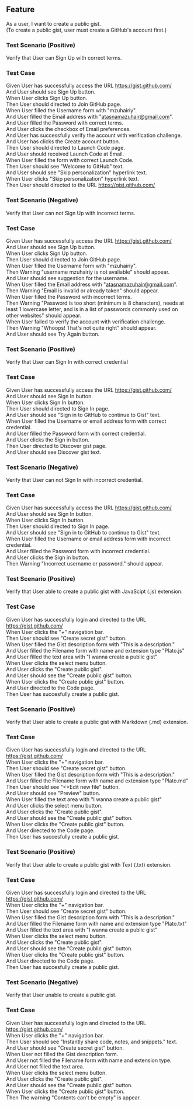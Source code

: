 ## Feature
As a user, I want to create a public gist. <br />
(To create a public gist, user must create a GitHub's account first.)

### Test Scenario (Positive)
Verify that User can Sign Up with correct terms.
### Test Case
Given User has successfully access the URL https://gist.github.com/ <br />
And User should see Sign Up button. <br />
When User clicks Sign Up button. <br />
Then User should directed to Join GitHub page. <br />
When User filled the Username form with "mzuhairiy". <br />
And User filled the Email address with "atasnamazuhair@gmail.com". <br />
And User filled the Password with correct terms. <br />
And User clicks the checkbox of Email preferences. <br />
And User has successfully verify the account with verification challenge. <br />
And User has clicks the Create account button. <br />
Then User should directed to Launch Code page. <br />
And User should received Launch Code at Email. <br />
When User filled the form with correct Launch Code. <br />
Then User should see "Welcome to GitHub" text. <br />
And User should see "Skip personalization" hyperlink text. <br />
When User clicks "Skip personalization" hyperlink text. <br />
Then User should directed to the URL https://gist.github.com/ <br />

### Test Scenario (Negative)
Verify that User can not Sign Up with incorrect terms.
### Test Case
Given User has successfully access the URL https://gist.github.com/ <br />
And User should see Sign Up button. <br />
When User clicks Sign Up button. <br />
Then User should directed to Join GitHub page. <br />
When User filled the Username form with "mzuhairiy". <br />
Then Warning "username mzuhairiy is not avaliable" should appear. <br />
And User should see suggestion for the username. <br />
When User filled the Email address with "atasnamazuhair@gmail.com". <br />
Then Warning "Email is invalid or already taken" should appear. <br />
When User filled the Password with incorrect terms. <br />
Then Warning "Password is too short (minimum is 8 characters), needs at least 1 lowercase letter, and is in a list of passwords commonly used on other websites" should appear. <br />
When User failed to verify the account with verification challenge. <br />
Then Warning "Whoops! That's not quite right" should appear. <br />
And User should see Try Again button. <br />

### Test Scenario (Positive)
Verify that User can Sign In with correct credential
### Test Case
Given User has successfully access the URL https://gist.github.com/ <br />
And User should see Sign In button. <br />
When User clicks Sign In button. <br />
Then User should directed to Sign In page. <br />
And User should see "Sign in to GitHub to continue to Gist" text. <br />
When User filled the Username or email address form with correct credential. <br />
And User filled the Password form with correct credential. <br />
And User clicks the Sign in button. <br />
Then User directed to Discover gist page. <br />
And User should see Discover gist text. <br />

### Test Scenario (Negative)
Verify that User can not Sign In with incorrect credential.
### Test Case
Given User has successfully access the URL https://gist.github.com/ <br />
And User should see Sign In button. <br />
When User clicks Sign In button. <br />
Then User should directed to Sign In page. <br />
And User should see "Sign in to GitHub to continue to Gist" text. <br />
When User filled the Username or email address form with incorrect credential. <br />
And User filled the Password form with incorrect credential. <br />
And User clicks the Sign in button. <br />
Then Warning "Incorrect username or password." should appear. <br />

### Test Scenario (Positive)
Verify that User able to create a public gist with JavaScipt (.js) extension.
### Test Case
Given User has successfully login and directed to the URL https://gist.github.com/ <br />
When User clicks the "+" navigation bar. <br />
Then User should see "Create secret gist" button. <br />
When User filled the Gist description form with "This is a description." <br />
And User filled the Filename form with name and extension type "Plato.js" <br />
And User filled the text area with "I wanna create a public gist" <br />
When User clicks the select menu button. <br />
And User clicks the "Create public gist". <br />
And User should see the "Create public gist" button. <br />
When User clicks the "Create public gist" button. <br />
And User directed to the Code page. <br />
Then User has succesfully create a public gist. <br />

### Test Scenario (Positive)
Verify that User able to create a public gist with Markdown (.md) extension.
### Test Case
Given User has successfully login and directed to the URL https://gist.github.com/ <br />
When User clicks the "+" navigation bar. <br />
Then User should see "Create secret gist" button. <br />
When User filled the Gist description form with "This is a description." <br />
And User filled the Filename form with name and extension type "Plato.md" <br />
Then User should see "<>Edit new file" button. <br />
And User should see "Preview" button. <br />
When User filled the text area with "I wanna create a public gist" <br />
And User clicks the select menu button. <br />
And User clicks the "Create public gist". <br />
And User should see the "Create public gist" button. <br />
When User clicks the "Create public gist" button. <br />
And User directed to the Code page. <br />
Then User has succesfully create a public gist. <br />

### Test Scenario (Positive)
Verify that User able to create a public gist with Text (.txt) extension.
### Test Case
Given User has successfully login and directed to the URL https://gist.github.com/ <br />
When User clicks the "+" navigation bar. <br />
Then User should see "Create secret gist" button. <br />
When User filled the Gist description form with "This is a description." <br />
And User filled the Filename form with name and extension type "Plato.txt" <br />
And User filled the text area with "I wanna create a public gist" <br />
When User clicks the select menu button. <br />
And User clicks the "Create public gist". <br />
And User should see the "Create public gist" button. <br />
When User clicks the "Create public gist" button. <br />
And User directed to the Code page. <br />
Then User has succesfully create a public gist. <br />

### Test Scenario (Negative)
Verify that User unable to create a public gist.
### Test Case
Given User has successfully login and directed to the URL https://gist.github.com/ <br />
When User clicks the "+" navigation bar. <br />
Then User should see "Instantly share code, notes, and snippets." text. <br />
And User should see "Create secret gist" button. <br />
When User not filled the Gist description form. <br />
And User not filled the Filename form with name and extension type. <br />
And User not filled the text area. <br />
When User clicks the select menu button. <br />
And User clicks the "Create public gist". <br />
And User should see the "Create public gist" button. <br />
When User clicks the "Create public gist" button. <br />
Then The warning "Contents can't be empty" is appear. <br />


